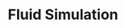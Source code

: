 ---
layout: post
title:  "Fluid Simulation"
description: "Modeling fluid flow"
href: "https://staplecactus764.github.io/Webgl-Fluid-Simulation/"
---